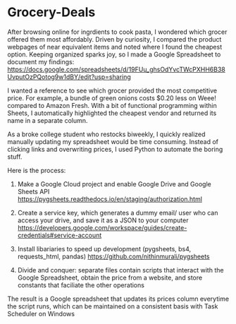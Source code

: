 # Grocery-Deals
After browsing online for ingrdients to cook pasta, I wondered which grocer offered them most affordably.
Driven by curiosity, I compared the product webpages of near equivalent items and noted where I found the cheapest option.
Keeping organized sparks joy, so I made a Google Spreadsheet to document my findings:
https://docs.google.com/spreadsheets/d/19FUu_ghsOdYvcTWcPXHH6B38UvputOzPQotog9w1dBY/edit?usp=sharing

I wanted a reference to see which grocer provided the most competitive price.
For example, a bundle of green onions costs $0.20 less on Weee! compared to Amazon Fresh.
With a bit of functional programming within Sheets, I automatically highlighted the cheapest vendor and returned its name in a separate column.

As a broke college student who restocks biweekly, I quickly realized manually updating my spreadsheet would be time consuming.
Instead of clicking links and overwriting prices, I used Python to automate the boring stuff.

Here is the process:

1. Make a Google Cloud project and enable Google Drive and Google Sheets API
https://pygsheets.readthedocs.io/en/staging/authorization.html

2. Create a service key, which generates a dummy email/ user who can access your drive, and save it as a JSON to your computer
https://developers.google.com/workspace/guides/create-credentials#service-account

3. Install libariaries to speed up development (pygsheets, bs4, requests_html, pandas)
https://github.com/nithinmurali/pygsheets

4. Divide and conquer: separate files contain scripts that interact with the Google Spreadsheet, obtain the price from a website, and store constants that faciliate the other operations

The result is a Google spreadsheet that updates its prices column everytime the script runs, which can be maintained on a consistent basis with Task Scheduler on Windows
